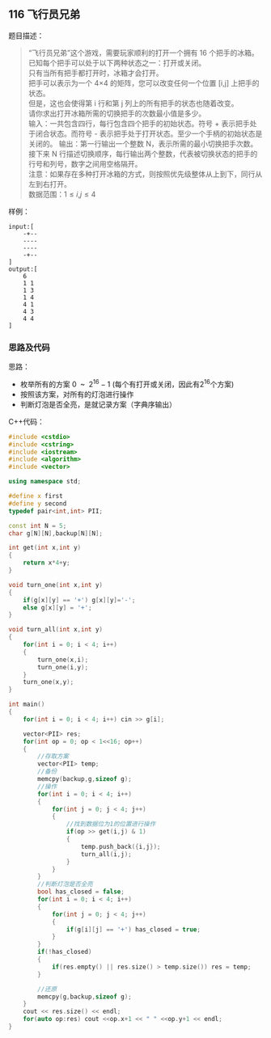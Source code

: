 <!--
 * @Description: 
 * @Author: fengxb
 * @Date: 2022-02-18 14:09:52
 * @LastEditor: fengxb
 * @LastEditTime: 2022-02-18 15:56:36
-->
## 116 飞行员兄弟

题目描述：
> “飞行员兄弟”这个游戏，需要玩家顺利的打开一个拥有 16 个把手的冰箱。</br>
> 已知每个把手可以处于以下两种状态之一：打开或关闭。</br>
> 只有当所有把手都打开时，冰箱才会打开。</br>
> 把手可以表示为一个 4×4 的矩阵，您可以改变任何一个位置 [i,j] 上把手的状态。</br>
> 但是，这也会使得第 i 行和第 j 列上的所有把手的状态也随着改变。</br>
> 请你求出打开冰箱所需的切换把手的次数最小值是多少。</br>
> 输入：一共包含四行，每行包含四个把手的初始状态。符号 + 表示把手处于闭合状态。而符号 - 表示把手处于打开状态。至少一个手柄的初始状态是关闭的。
> 输出：第一行输出一个整数 N，表示所需的最小切换把手次数。接下来 N 行描述切换顺序，每行输出两个整数，代表被切换状态的把手的行号和列号，数字之间用空格隔开。</br>
> 注意：如果存在多种打开冰箱的方式，则按照优先级整体从上到下，同行从左到右打开。</br>
> 数据范围：$1 \leq i$,$j \leq 4$

样例：

```text
input:[
    -+--
    ----
    ----
    -+--
]
output:[
    6
    1 1
    1 3
    1 4
    4 1
    4 3
    4 4
]
```

### 思路及代码

思路：

- 枚举所有的方案 $0 \;$ ~ $\;2^{16}-1$ (每个有打开或关闭，因此有$2^{16}$个方案)
- 按照该方案，对所有的灯泡进行操作
- 判断灯泡是否全亮，是就记录方案（字典序输出）

C++代码：

```C++
#include <cstdio>
#include <cstring>
#include <iostream>
#include <algorithm>
#include <vector>

using namespace std;

#define x first
#define y second
typedef pair<int,int> PII;

const int N = 5;
char g[N][N],backup[N][N];

int get(int x,int y)
{
    return x*4+y;
}

void turn_one(int x,int y)
{
    if(g[x][y] == '+') g[x][y]='-';
    else g[x][y] = '+';
}

void turn_all(int x,int y)
{
    for(int i = 0; i < 4; i++)
    {
        turn_one(x,i);
        turn_one(i,y);
    }
    turn_one(x,y);
}

int main()
{
    for(int i = 0; i < 4; i++) cin >> g[i];

    vector<PII> res;
    for(int op = 0; op < 1<<16; op++)
    {
        //存取方案
        vector<PII> temp;
        //备份
        memcpy(backup,g,sizeof g);
        //操作
        for(int i = 0; i < 4; i++)
        {
            for(int j = 0; j < 4; j++)
            {
                //找到数据位为1的位置进行操作
                if(op >> get(i,j) & 1)
                {
                    temp.push_back({i,j});
                    turn_all(i,j);
                }
            }
        }
        //判断灯泡是否全亮
        bool has_closed = false;
        for(int i = 0; i < 4; i++)
        {
            for(int j = 0; j < 4; j++)
            {
                if(g[i][j] == '+') has_closed = true;
            }
        }
        if(!has_closed)
        {
            if(res.empty() || res.size() > temp.size()) res = temp;
        }

        //还原
        memcpy(g,backup,sizeof g);
    }
    cout << res.size() << endl;
    for(auto op:res) cout <<op.x+1 << " " <<op.y+1 << endl;
}
```
